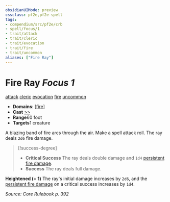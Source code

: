 ```yaml
---
obsidianUIMode: preview
cssclass: pf2e,pf2e-spell
tags:
- compendium/src/pf2e/crb
- spell/focus/1
- trait/attack
- trait/cleric
- trait/evocation
- trait/fire
- trait/uncommon
aliases: ["Fire Ray"]
---
```

# Fire Ray *Focus 1*   
[attack](/rules/traits/attack.md)  [cleric](/rules/traits/cleric.md)  [evocation](/rules/traits/evocation.md)  [fire](/rules/traits/fire.md)  [uncommon](/rules/traits/uncommon.md)  

- **Domains**: [[fire](/compendium/setting/domains.md#Fire)]
- **Cast** [>>](/rules/core-rulebook/chapter-9-playing-the-game.md#Actions "Two-Action") 
- **Range**60 foot
- **Targets**1 creature

A blazing band of fire arcs through the air. Make a spell attack roll. The ray deals `2d6` fire damage.

> [!success-degree] 
> - **Critical Success** The ray deals double damage and `1d4` [persistent fire damage](/rules/conditions.md#Persistent%20Damage).
> - **Success** The ray deals full damage.

**Heightened (+ 1)** The ray's initial damage increases by `2d6`, and the [persistent fire damage](/rules/conditions.md#Persistent%20Damage) on a critical success increases by `1d4`.

*Source: Core Rulebook p. 392*